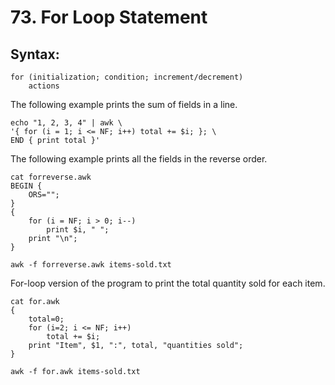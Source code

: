 # 73. For Loop Statement

## Syntax:
```
for (initialization; condition; increment/decrement)
    actions
```

The following example prints the sum of fields in a line.
```
echo "1, 2, 3, 4" | awk \
'{ for (i = 1; i <= NF; i++) total += $i; }; \
END { print total }'
```

The following example prints all the fields in the reverse order.
```
cat forreverse.awk
BEGIN {
    ORS="";
}
{
    for (i = NF; i > 0; i--)
        print $i, " ";
    print "\n";
}

awk -f forreverse.awk items-sold.txt
```

For-loop version of the program to print the total quantity sold for each item.
```
cat for.awk
{
    total=0;
    for (i=2; i <= NF; i++)
        total += $i;
    print "Item", $1, ":", total, "quantities sold";
}

awk -f for.awk items-sold.txt
```
